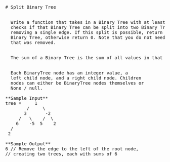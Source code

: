 <pre>
# Split Binary Tree


  Write a function that takes in a Binary Tree with at least one node and
  checks if that Binary Tree can be split into two Binary Trees of equal sum by
  removing a single edge. If this split is possible, return the new sum of each
  Binary Tree, otherwise return 0. Note that you do not need to return the edge
  that was removed.


  The sum of a Binary Tree is the sum of all values in that Binary Tree.


  Each BinaryTree node has an integer value, a
  left child node, and a right child node. Children
  nodes can either be BinaryTree nodes themselves or
  None / null.

**Sample Input**
tree =     1
        /     \
       3       -2
     /   \    /  \
    6    -5  5    2
  /
 2

**Sample Output**
6 // Remove the edge to the left of the root node,
// creating two trees, each with sums of 6

</pre>